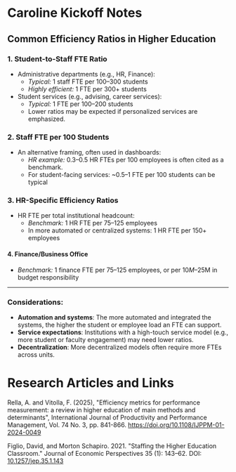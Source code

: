 # Caroline Kickoff Notes

## Common Efficiency Ratios in Higher Education
### 1. Student-to-Staff FTE Ratio
- Administrative departments (e.g., HR, Finance):
    - _Typical:_ 1 staff FTE per 100–300 students
    - _Highly efficient:_ 1 FTE per 300+ students
- Student services (e.g., advising, career services):
    - _Typical:_ 1 FTE per 100–200 students
    - Lower ratios may be expected if personalized services are emphasized.
### 2. Staff FTE per 100 Students
- An alternative framing, often used in dashboards:
    - _HR example:_ 0.3–0.5 HR FTEs per 100 employees is often cited as a benchmark.
    - For student-facing services: ~0.5–1 FTE per 100 students can be typical
### 3. HR-Specific Efficiency Ratios
- HR FTE per total institutional headcount:
    - _Benchmark:_ 1 HR FTE per 75–125 employees
    - In more automated or centralized systems: 1 HR FTE per 150+ employees
#### 4. Finance/Business Office
- _Benchmark:_ 1 finance FTE per 75–125 employees, or per $10M–$25M in budget responsibility
____
### Considerations:
- **Automation and systems**: The more automated and integrated the systems, the higher the student or employee load an FTE can support.
- **Service expectations**: Institutions with a high-touch service model (e.g., more student or faculty engagement) may need lower ratios.
- **Decentralization**: More decentralized models often require more FTEs across units.

# Research Articles and Links
 Rella, A. and Vitolla, F. (2025), "Efficiency metrics for performance measurement: a review in higher education of main methods and determinants", International Journal of Productivity and Performance Management, Vol. 74 No. 3, pp. 841-866. https://doi.org/10.1108/IJPPM-01-2024-0049 
 
Figlio, David, and Morton Schapiro. 2021. "Staffing the Higher Education Classroom." Journal of Economic Perspectives 35 (1): 143–62. DOI: [10.1257/jep.35.1.143](https://www.aeaweb.org/articles?id=10.1257/jep.35.1.143)

